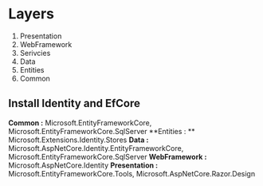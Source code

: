 # Layers 
1. Presentation
2. WebFramework
3. Serivcies
4. Data
5. Entities
6. Common

## Install Identity and EfCore 
**Common :**  Microsoft.EntityFrameworkCore, Microsoft.EntityFrameworkCore.SqlServer
**Entities : ** Microsoft.Extensions.Identity.Stores
**Data :**  Microsoft.AspNetCore.Identity.EntityFrameworkCore, Microsoft.EntityFrameworkCore.SqlServer
**WebFramework :**  Microsoft.AspNetCore.Identity
**Presentation :**   Microsoft.EntityFrameworkCore.Tools, Microsoft.AspNetCore.Razor.Design

